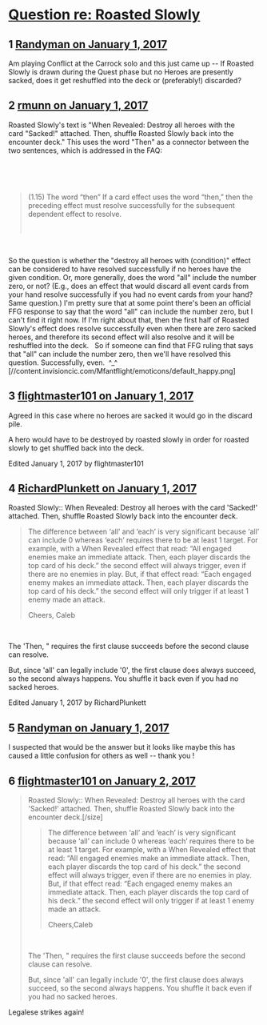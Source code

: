 # [Question re: Roasted Slowly](https://community.fantasyflightgames.com/topic/238410-question-re-roasted-slowly/)

## 1 [Randyman on January 1, 2017](https://community.fantasyflightgames.com/topic/238410-question-re-roasted-slowly/?do=findComment&comment=2566832)

Am playing Conflict at the Carrock solo and this just came up -- If Roasted Slowly is drawn during the Quest phase but no Heroes are presently sacked, does it get reshuffled into the deck or (preferably!) discarded?

## 2 [rmunn on January 1, 2017](https://community.fantasyflightgames.com/topic/238410-question-re-roasted-slowly/?do=findComment&comment=2566846)

Roasted Slowly's text is "When Revealed: Destroy all heroes with the card "Sacked!" attached. Then, shuffle Roasted Slowly back into the encounter deck." This uses the word "Then" as a connector between the two sentences, which is addressed in the FAQ:

 

 
> (1.15) The word “then”
> If a card effect uses the word “then,” then the preceding effect must resolve successfully for the subsequent dependent effect to resolve.
>  
> 
>  

 

So the question is whether the "destroy all heroes with (condition)" effect can be considered to have resolved successfully if no heroes have the given condition. Or, more generally, does the word "all" include the number zero, or not? (E.g., does an effect that would discard all event cards from your hand resolve successfully if you had no event cards from your hand? Same question.) I'm pretty sure that at some point there's been an official FFG response to say that the word "all" can include the number zero, but I can't find it right now. If I'm right about that, then the first half of Roasted Slowly's effect does resolve successfully even when there are zero sacked heroes, and therefore its second effect will also resolve and it will be reshuffled into the deck.
 
So if someone can find that FFG ruling that says that "all" can include the number zero, then we'll have resolved this question. Successfully, even.  ^_^ [//content.invisioncic.com/Mfantflight/emoticons/default_happy.png]

## 3 [flightmaster101 on January 1, 2017](https://community.fantasyflightgames.com/topic/238410-question-re-roasted-slowly/?do=findComment&comment=2566849)

Agreed in this case where no heroes are sacked it would go in the discard pile.

A hero would have to be destroyed by roasted slowly in order for roasted slowly to get shuffled back into the deck.

Edited January 1, 2017 by flightmaster101

## 4 [RichardPlunkett on January 1, 2017](https://community.fantasyflightgames.com/topic/238410-question-re-roasted-slowly/?do=findComment&comment=2566851)

Roasted Slowly:: When Revealed: Destroy all heroes with the card 'Sacked!' attached. Then, shuffle Roasted Slowly back into the encounter deck.


> The difference between ‘all’ and ‘each’ is very significant because ‘all’ can include 0 whereas ‘each’ requires there to be at least 1 target. For example, with a When Revealed effect that read: “All engaged enemies make an immediate attack. Then, each player discards the top card of his deck.” the second effect will always trigger, even if there are no enemies in play. But, if that effect read: “Each engaged enemy makes an immediate attack. Then, each player discards the top card of his deck.” the second effect will only trigger if at least 1 enemy made an attack.
> 
> Cheers,
> Caleb

 

The 'Then, " requires the first clause succeeds before the second clause can resolve.

But, since 'all' can legally include '0', the first clause does always succeed, so the second always happens. You shuffle it back even if you had no sacked heroes.

Edited January 1, 2017 by RichardPlunkett

## 5 [Randyman on January 1, 2017](https://community.fantasyflightgames.com/topic/238410-question-re-roasted-slowly/?do=findComment&comment=2567083)

I suspected that would be the answer but it looks like maybe this has caused a little confusion for others as well -- thank you !

## 6 [flightmaster101 on January 2, 2017](https://community.fantasyflightgames.com/topic/238410-question-re-roasted-slowly/?do=findComment&comment=2568072)

> Roasted Slowly:: When Revealed: Destroy all heroes with the card 'Sacked!' attached. Then, shuffle Roasted Slowly back into the encounter deck.[/size]
> 
> > The difference between ‘all’ and ‘each’ is very significant because ‘all’ can include 0 whereas ‘each’ requires there to be at least 1 target. For example, with a When Revealed effect that read: “All engaged enemies make an immediate attack. Then, each player discards the top card of his deck.” the second effect will always trigger, even if there are no enemies in play. But, if that effect read: “Each engaged enemy makes an immediate attack. Then, each player discards the top card of his deck.” the second effect will only trigger if at least 1 enemy made an attack.
> > 
> > Cheers,Caleb
> 
>  
> 
> The 'Then, " requires the first clause succeeds before the second clause can resolve.
> 
> But, since 'all' can legally include '0', the first clause does always succeed, so the second always happens. You shuffle it back even if you had no sacked heroes.

Legalese strikes again!

